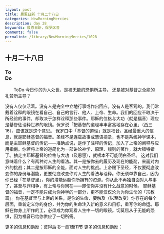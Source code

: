 ```yaml
---
layout: post
title: 晨恩日新 十月二十八日
categories: NewMorningMercies
description: day 28
keywords: 晨恩日新，保罗区普
comments: false
permalink: /library/NewMorningMercies/1028
---
```


## 十月二十八日

### To <br> Do

&emsp;&emsp;ToDo
今日你的为人处世，是被无能的恐惧所主导，
还是被对基督之全能的礼赞所主导？
 
没有人仅仅活着。没有人是完全中立地行事或作出回应。没有人是客观的。我们常戴着诠释的眼镜在看自己、自己的言行、他人、上帝、生命。我们的回应不取决于所经验的事件，却取决于怎样诠释那些事件。耶稣的位格与大功（就是福音）理应是基督徒诠释世界的眼镜。保罗说「把基督的道理丰丰富富地存在心里」（西三16），应该就是这个意思。
保罗口中「基督的道理」就是福音。圣经最重大的信息，就是耶稣基督的福音。圣经不是连载故事或慧语摘录，也不是系统神学课本，而是主耶稣基督的传记——准确点说，是作了注释的传记，加入了上帝的阐释与应用指南。你若将上帝的道简化为一部讲论神学、原理、规则的著作，就大错特错了。抽走主耶稣基督的位格与大功（及恩惠），就根本不可能明白圣经。
这对我们意味着什么？有两种对人生的看法。其一是按你去的履历及现在的能耐，来面对内外的挑战；其二是按耶稣的全能，面对人生的挑战。上帝赐下圣经，不仅要彻底改变你的身份与潜能，更要彻底改变你对人生的看法与诠释。你无须单靠自己，因为你已经「在基督里」，你的潜能远超你所拥有的资源。你从此不再独自面对人与事了，甚至与罪相争，有上帝与你同在——即使你并没有什么战意的时候。
耶稣基督的福音，一定不能只成为你神学的一部分，更不能仅仅沦为为你生命的「宗教篇」。你在基督里与上帝的关系，是你的生命，要触及（以至改变）你存在的每个层面，重新定义你的身份，并为你的生命注入新的意义和目标，重写你的命运。耶稣在你身上所作的工，必须成为你观看人生中一切的眼镜。切莫屈从于无能的恐惧，因为福音已给你供应了一切所需。
 
更多的信息和勉励：彼得后书一章1至11节
更多的信息和勉励：[]()
